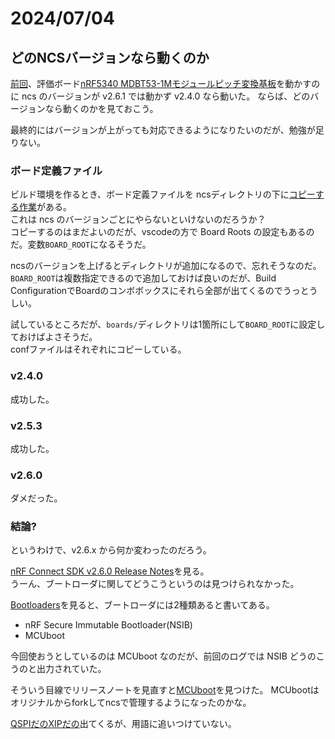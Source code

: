 # 2024/07/04

## どのNCSバージョンなら動くのか

[前回](20240704_mdbt.md)、評価ボード[nRF5340 MDBT53-1Mモジュールピッチ変換基板](https://www.switch-science.com/products/8658)を動かすのに ncs のバージョンが v2.6.1 では動かず v2.4.0 なら動いた。
ならば、どのバージョンなら動くのかを見ておこう。

最終的にはバージョンが上がっても対応できるようになりたいのだが、勉強が足りない。

### ボード定義ファイル

ビルド環境を作るとき、ボード定義ファイルを ncsディレクトリの下に[コピーする作業](https://144lab.kibe.la/shared/entries/467b2482-2346-4c3e-8e0f-28d7403de2b9#sdk%E3%81%AE%E3%82%A4%E3%83%B3%E3%82%B9%E3%83%88%E3%83%BC%E3%83%AB%E3%81%A8vscode%E3%81%AE%E8%A8%AD%E5%AE%9A)がある。  
これは ncs のバージョンごとにやらないといけないのだろうか？  
コピーするのはまだよいのだが、vscodeの方で Board Roots の設定もあるのだ。変数`BOARD_ROOT`になるそうだ。

ncsのバージョンを上げるとディレクトリが追加になるので、忘れそうなのだ。  
`BOARD_ROOT`は複数指定できるので追加しておけば良いのだが、Build ConfigurationでBoardのコンボボックスにそれら全部が出てくるのでうっとうしい。

試しているところだが、`boards/`ディレクトリは1箇所にして`BOARD_ROOT`に設定しておけばよさそうだ。  
confファイルはそれぞれにコピーしている。  

### v2.4.0

成功した。

### v2.5.3

成功した。

### v2.6.0

ダメだった。

### 結論?

というわけで、v2.6.x から何か変わったのだろう。

[nRF Connect SDK v2.6.0 Release Notes](https://docs.nordicsemi.com/bundle/ncs-latest/page/nrf/releases_and_maturity/releases/release-notes-2.6.0.html)を見る。  
うーん、ブートローダに関してどうこうというのは見つけられなかった。

[Bootloaders](https://docs.nordicsemi.com/bundle/ncs-latest/page/nrf/config_and_build/bootloaders/index.html#app-bootloaders)を見ると、ブートローダには2種類あると書いてある。

* nRF Secure Immutable Bootloader(NSIB)
* MCUboot

今回使おうとしているのは MCUboot なのだが、前回のログでは NSIB どうのこうのと出力されていた。

そういう目線でリリースノートを見直すと[MCUboot](https://docs.nordicsemi.com/bundle/ncs-latest/page/nrf/releases_and_maturity/releases/release-notes-2.6.0.html#mcuboot)を見つけた。
MCUbootはオリジナルからforkしてncsで管理するようになったのかな。

[QSPIだのXIPだの](https://docs.nordicsemi.com/bundle/ncs-latest/page/nrf/device_guides/nrf53/qspi_xip_guide_nrf5340.html#qspi-xip)出てくるが、用語に追いつけていない。
